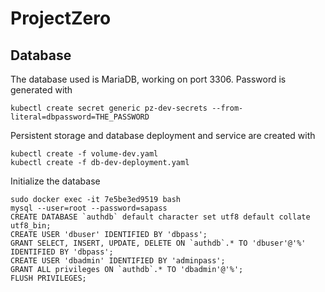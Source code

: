 # ProjectZero
##  Database
The database used is MariaDB, working on port 3306. Password is generated with
```
kubectl create secret generic pz-dev-secrets --from-literal=dbpassword=THE_PASSWORD
```
Persistent storage and database deployment and service are created with
```
kubectl create -f volume-dev.yaml
kubectl create -f db-dev-deployment.yaml
```
Initialize the database
```
sudo docker exec -it 7e5be3ed9519 bash
mysql --user=root --password=sapass
CREATE DATABASE `authdb` default character set utf8 default collate utf8_bin;
CREATE USER 'dbuser' IDENTIFIED BY 'dbpass';
GRANT SELECT, INSERT, UPDATE, DELETE ON `authdb`.* TO 'dbuser'@'%' IDENTIFIED BY 'dbpass';
CREATE USER 'dbadmin' IDENTIFIED BY 'adminpass';
GRANT ALL privileges ON `authdb`.* TO 'dbadmin'@'%';
FLUSH PRIVILEGES;

```
